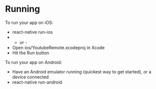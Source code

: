 Running
=======
To run your app on iOS:
*   react-native run-ios
*   - or -
*   Open ios/YoutubeRemote.xcodeproj in Xcode
*   Hit the Run button

To run your app on Android:
*   Have an Android emulator running (quickest way to get started), or a device connected
*   react-native run-android
